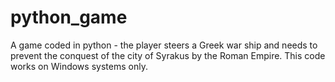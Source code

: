 # python_game
A game coded in python - the player steers a Greek war ship and needs to prevent the conquest of the city of Syrakus by the Roman Empire. This code works on Windows systems only.
